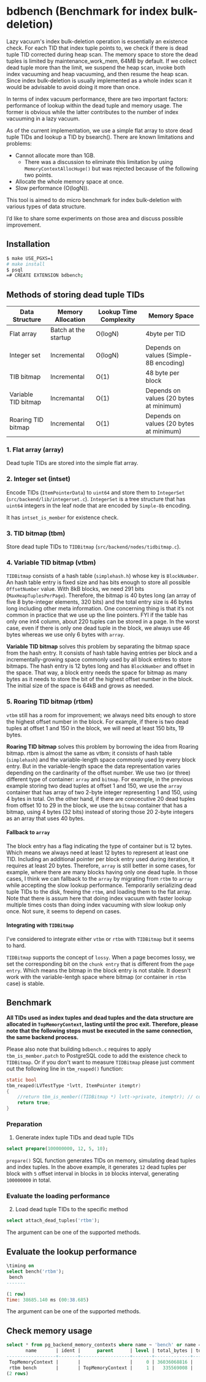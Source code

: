 # bdbench (Benchmark for index bulk-deletion)

Lazy vacuum's index bulk-deletion operation is essentially an existence check. For each TID that index tuple points to, we check if there is dead tuple TID corrected during heap scan. The memory space to store the dead tuples is limited by maintenance_work_mem, 64MB by default. If we collect dead tuple more than the limit, we suspend the heap scan, invoke both index vacuuming and heap vacuuming, and then resume the heap scan. Since index bulk-deletion is usually implemented as a whole index scan it would be advisable to avoid doing it more than once.

In terms of index vacuum performance, there are two important factors: performance of lookup within the dead tuple and memory usage. The former is obvious while the latter contributes to the number of index vacuuming in a lazy vacuum.

As of the current implementation, we use a simple flat array to store dead tuple TIDs and lookup a TID by bsearch(). There are known limitations and problems:

* Cannot allocate more than 1GB.
  * There was a discussion to eliminate this limitation by using `MemoryContextAllocHuge()` but was rejected because of the following two points.
* Allocate the whole memory space at once.
* Slow performance (O(logN)).

This tool is aimed to do micro benchmark for index bulk-deletion with various types of data structure.

I’d like to share some experiments on those area and discuss possible improvement.

## Installation

```bash
$ make USE_PGXS=1
# make install
$ psql
=# CREATE EXTENSION bdbench;
```

## Methods of storing dead tuple TIDs

| Data Structure      | Memory Allocation    | Lookup Time Complexity | Memory Space                            |
|---------------------|----------------------|------------------------|-----------------------------------------|
| Flat array          | Batch at the startup | O(logN)                | 4byte per TID                           |
| Integer set         | Incremental          | O(logN)                | Depends on values (Simple-8B encoding)  |
| TIB bitmap          | Incremental          | O(1)                   | 48 byte per block                       |
| Variable TID bitmap | Incremantal          | O(1)                   | Depends on values (20 bytes at minimum) |
| Roaring TID bitmap  | Incremental          | O(1)                   | Depends on values (20 bytes at minimum) |

### 1. Flat array (array)

Dead tuple TIDs are stored into the simple flat array.

### 2. Integer set (intset)

Encode TIDs (`ItemPointerData`) to `uint64` and store them to `IntegerSet` (`src/backend/lib/integerset.c`). `IntegerSet` is a tree structure that has `uint64` integers in the leaf node that are encoded by `Simple-8b` encoding.

It has `intset_is_member` for existence check.

### 3. TID bitmap (tbm)

Store dead tuple TIDs to `TIDBitmap` (`src/backend/nodes/tidbitmap.c`).

### 4. Variable TID bitmap (vtbm)

`TIDBitmap` consists of a hash table (`simplehash.h`) whose key is `BlockNumber`. An hash table entry is fixed size and has bits enough to store all possible `OffsetNumber` value. With 8kB blocks, we need 291 bits (`MaxHeapTuplesPerPage`). Therefore, the bitmap is 40 bytes long (an array of five 8 byte-integer elements, 320 bits) and the total entry size is 46 bytes long including other meta information. One concerning thing is that it’s not common in practice that we use up the line pointers. FYI if the table has only one int4 column, about 220 tuples can be stored in a page. In the worst case, even if there is only one dead tuple in the block, we always use 46 bytes whereas we use only 6 bytes with `array`.

**Variable TID bitmap** solves this problem by separating the bitmap space from the hash entry. It consists of hash table having entries per block and a incrementally-growing space commonly used by all block entires to store bitmaps. The hash entry is 12 bytes long and has `BlockNumber` and offset in the space. That way, a block entry needs the space for bitmap as many bytes as it needs to store the bit of the highest offset number in the block. The initial size of the space is 64kB and grows as needed.

### 5. Roaring TID bitmap (rtbm)

`vtbm` still has a room for improvement; we always need bits enough to store the highest offset number in the block. For example, if there is two dead tuples at offset 1 and 150 in the block, we will need at least 150 bits, 19 bytes.

**Roaring TID bitmap** solves this problem by borrowing the idea from Roaring bitmap. rtbm is almost the same as vtbm; it consists of hash table (`simplehash`) and the variable-length space commonly used by every block entry.  But in the variable-length space the data representation varies depending on the cardinarity of the offset number.  We use two (or three) different type of container: `array` and `bitmap`. For example, in the previous example storing two dead tuples at offset 1 and 150, we use the `array` container that has array of two 2-byte integer representing 1 and 150, using 4 bytes in total. On the other hand, if there are concecutive 20 dead tuples from offset 10 to 29 in the block, we use the `bitmap` container that has a bitmap, using 4 bytes (32 bits) instead of storing those 20 2-byte integers as an array that uses 40 bytes.

#### Fallback to `array`

The block entry has a flag indicating the type of container but is 12 bytes. Which means we always need at least 12 bytes to represent at least one TID. Including an additional pointer per block entry used during iteration, it requires at least 20 bytes. Therefore, `array` is still better in some cases, for example, where there are many blocks having only one dead tuple. In those cases, I think we can fallback to the `array` by migrating from `rtbm` to `array` while accepting the slow lookup performance. Temporarily serializing dead tuple TIDs to the disk, freeing the `rtbm`, and loading them to the flat array. Note that there is assum here that doing index vacuum with faster lookup multiple times costs than doing index vacuuming with slow lookup only once. Not sure, it seems to depend on cases.

#### Integrating with `TIDBitmap`

I've considered to integrate either `vtbm` or `rtbm` with `TIDBitmap` but it seems to hard.

`TIDBitmap` supports the concept of `lossy`. When a page becomes lossy, we set the corresponding bit on the `chunk entry` that is different from the `page entry`. Which means the bitmap in the block entry is not stable. It doesn't work with the variable-lentgh space where bitmap (or container in `rtbm` case) is stable.

## Benchmark

**All TIDs used as index tuples and dead tuples and the data structure are allocated in `TopMemoryContext`, lasting until the proc exit. Therefore, please note that the following steps must be executed in the same connection, the same backend process.**

Please also note that building `bdbench.c` requires to apply `tbm_is_member.patch` to PostgreSQL code to add the existence check to `TIDBitmap`. Or if you don't want to measure `TIDBitmap` please just comment out the following line in `tbm_reaped()` function:

```c
static bool
tbm_reaped(LVTestType *lvtt, ItemPointer itemptr)
{
	//return tbm_is_member((TIDBitmap *) lvtt->private, itemptr); // comment out this line.
	return true;
}
```

### Preparation

1. Generate index tuple TIDs and dead tuple TIDs

```sql
select prepare(100000000, 12, 5, 10);
```

`prepare()` SQL function generates TIDs on memory, simulating dead tuples and index tuples. In the above example, it generates `12` dead tuples per block with `5` offset interval in blocks in `10` blocks interval, generating `100000000` in total.

### Evaluate the loading performance

2. Load dead tuple TIDs to the specific method

```sql
select attach_dead_tuples('rtbm');
```

The argument can be one of the supported methods.

## Evaluate the lookup performance

```sql
\timing on
select bench('rtbm');
 bench
-------

(1 row)
Time: 38685.140 ms (00:38.685)
```

The argument can be one of the supported methods.

## Check memory usage

```sql
select * from pg_backend_memory_contexts where name ~ 'bench' or name = 'TopMemoryContext' order by name;
       name       | ident |      parent      | level | total_bytes | total_nblocks | free_bytes | free_chunks | used_bytes
------------------+-------+------------------+-------+-------------+---------------+------------+-------------+-------------
 TopMemoryContext |       |                  |     0 | 36036068816 |             7 |      12952 |           5 | 36036055864
 rtbm bench       |       | TopMemoryContext |     1 |   335569008 |             4 |      24112 |           6 |   335544896
(2 rows)
```
